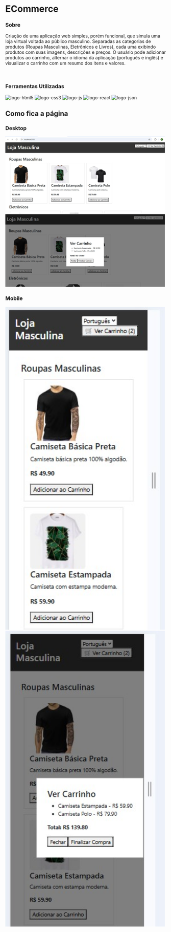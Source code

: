 <h1>ECommerce</h1>

<h3>Sobre</h3>
<p>Criação de uma aplicação web simples, porém funcional, que simula uma loja virtual voltada ao público masculino. Separadas as categorias de produtos (Roupas Masculinas, Eletrônicos e Livros), cada uma exibindo produtos com suas imagens, descrições e preços. O usuário pode adicionar produtos ao carrinho, alternar o idioma da aplicação (português e inglês) e visualizar o carrinho com um resumo dos itens e valores.</p>
<br>
<h3>Ferramentas Utilizadas</h3>
<img src="https://img.shields.io/badge/HTML5-E34F26?style=for-the-badge&logo=html5&logoColor=white" alt="logo-html5">
<img src="https://img.shields.io/badge/CSS3-1572B6?style=for-the-badge&logo=css3&logoColor=white" alt="logo-css3">
<img src="https://img.shields.io/badge/JavaScript-F7DF1E?style=for-the-badge&logo=javascript&logoColor=black" alt="logo-js">
<img src="https://img.shields.io/badge/React-20232A?style=for-the-badge&logo=react&logoColor=61DAFB" alt="logo-react">
<img src="https://img.shields.io/badge/json%20web%20tokens-323330?style=for-the-badge&logo=json-web-tokens&logoColor=pink" alt="logo-json">

<br>
<h2>Como fica a página</h2>
<h3>Desktop</h3>
<img src="https://github.com/EvandroJMoreira/ecommerce/blob/main/img/desktop.jpg" width=500px>
<img src="https://github.com/EvandroJMoreira/ecommerce/blob/main/img/desktopCarrinho.jpg" width=500px>

<h3>Mobile</h3>
<img src="https://github.com/EvandroJMoreira/ecommerce/blob/main/img/mobile.jpg" width=500px>
<img src="https://github.com/EvandroJMoreira/ecommerce/blob/main/img/mobileCarrinho.jpg" width=500px>
